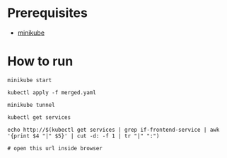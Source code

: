 # Prerequisites
- [minikube](https://k8s-docs.netlify.app/en/docs/tasks/tools/install-minikube/)

# How to run
```
minikube start

kubectl apply -f merged.yaml

minikube tunnel

kubectl get services

echo http://$(kubectl get services | grep if-frontend-service | awk '{print $4 "|" $5}' | cut -d: -f 1 | tr "|" ":")

# open this url inside browser

```
